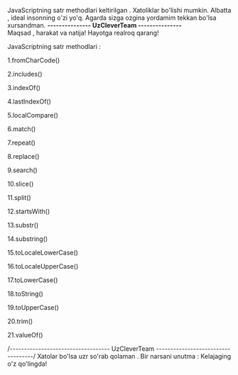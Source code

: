 JavaScriptning satr methodlari keltirilgan . Xatoliklar bo'lishi mumkin. Albatta , ideal insonning o'zi yo'q.
Agarda sizga ozgina yordamim tekkan bo'lsa xursandman. 
**--------------- UzCleverTeam ---------------** <br />
Maqsad , harakat va natija!
Hayotga realroq qarang!

JavaScriptning satr methodlari :

1.fromCharCode()

2.includes()

3.indexOf()

4.lastIndexOf()

5.localCompare()

6.match()

7.repeat()

8.replace()

9.search()

10.slice()

11.split()

12.startsWith()

13.substr()

14.substring()

15.toLocaleLowerCase()

16.toLocaleUpperCase()

17.toLowerCase()

18.toString()

19.toUpperCase()

20.trim()

21.valueOf()


/-----------------------------------  UzCleverTeam  -----------------------------------/
Xatolar bo'lsa uzr so'rab qolaman . Bir narsani unutma : Kelajaging o'z qo'lingda!

